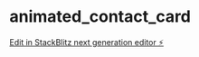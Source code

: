# animated_contact_card

[Edit in StackBlitz next generation editor ⚡️](https://stackblitz.com/~/github.com/bertbigbite/animated_contact_card)